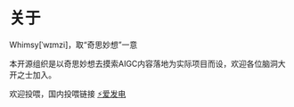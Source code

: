 # 关于

Whimsy[ˈwɪmzi]，取“奇思妙想”一意

本开源组织是以奇思妙想去摸索AIGC内容落地为实际项目而设，欢迎各位脑洞大开之士加入。

欢迎投喂，国内投喂链接 [⚡爱发电](https://afdian.net/a/whimsy-ai)

